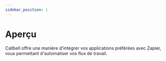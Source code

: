 ```yaml
---
sidebar_position: 1
---
```


# Aperçu

Callbell offre une manière d'intégrer vos applications préférées avec Zapier, vous permettant d'automatiser vos flux de travail.
